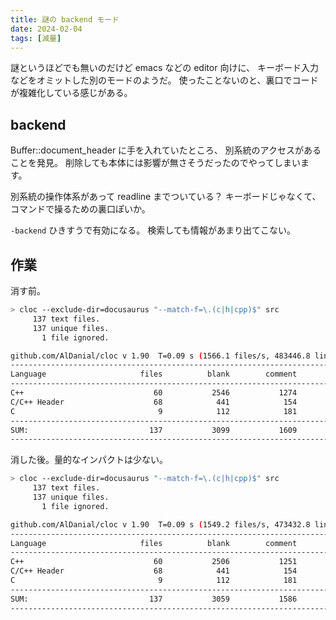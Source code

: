 ```yaml
---
title: 謎の backend モード
date: 2024-02-04
tags: [減量]
---
```


謎というほどでも無いのだけど emacs などの editor 向けに、
キーボード入力などをオミットした別のモードのようだ。
使ったことないのと、裏口でコードが複雑化している感じがある。

<!-- truncate -->

## backend

Buffer::document_header に手を入れていたところ、
別系統のアクセスがあることを発見。
削除しても本体には影響が無さそうだったのでやってしまいます。

別系統の操作体系があって readline までついている？
キーボードじゃなくて、コマンドで操るための裏口ぽいか。

`-backend` ひきすうで有効になる。
検索しても情報があまり出てこない。

## 作業

消す前。

```sh
> cloc --exclude-dir=docusaurus "--match-f=\.(c|h|cpp)$" src
     137 text files.
     137 unique files.
       1 file ignored.

github.com/AlDanial/cloc v 1.90  T=0.09 s (1566.1 files/s, 483446.8 lines/s)
-------------------------------------------------------------------------------
Language                     files          blank        comment           code
-------------------------------------------------------------------------------
C++                             60           2546           1274          31158
C/C++ Header                    68            441            154           4924
C                                9            112            181           1500
-------------------------------------------------------------------------------
SUM:                           137           3099           1609          37582
-------------------------------------------------------------------------------

```

消した後。量的なインパクトは少ない。

```sh
> cloc --exclude-dir=docusaurus "--match-f=\.(c|h|cpp)$" src
     137 text files.
     137 unique files.
       1 file ignored.

github.com/AlDanial/cloc v 1.90  T=0.09 s (1549.2 files/s, 473432.8 lines/s)
-------------------------------------------------------------------------------
Language                     files          blank        comment           code
-------------------------------------------------------------------------------
C++                             60           2506           1251          30805
C/C++ Header                    68            441            154           4918
C                                9            112            181           1500
-------------------------------------------------------------------------------
SUM:                           137           3059           1586          37223
-------------------------------------------------------------------------------

```
